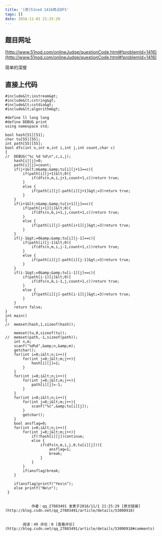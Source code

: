 ```yaml
---
title: '[原]51nod 1416两点DFS'
tags: []
date: 2016-11-01 21:25:29
---
```


## 题目网址

[http://www.51nod.com/onlineJudge/questionCode.html#!problemId=1416](http://www.51nod.com/onlineJudge/questionCode.html#!problemId=1416)

简单的深搜

## 直接上代码

    #include&lt;iostream&gt;
    #include&lt;cstring&gt;
    #include&lt;cstdio&gt;
    #include&lt;algorithm&gt;

    #define ll long long  
    #define DEBUG print
    using namespace std;

    bool hash[51][51];
    char tu[55][55];
    int path[55][55];
    bool dfs(int n,int m,int i,int j,int count,char c)
    {
    //  DEBUG("%c %d %d\n",c,i,j);
        hash[i][j]=0;
        path[i][j]=count;
        if(j+1&lt;m&amp;&amp;tu[i][j+1]==c){
            if(path[i][j+1]&lt;0){
                if(dfs(n,m,i,j+1,count+1,c))return true;
            }
            else {
                if(path[i][j]-path[i][j+1]&gt;=3)return true;
            } 
        }
        if(i+1&lt;n&amp;&amp;tu[i+1][j]==c){
            if(path[i+1][j]&lt;0){
                if(dfs(n,m,i+1,j,count+1,c))return true;
            }
            else {
                if(path[i][j]-path[i+1][j]&gt;=3)return true;
            } 
        }
        if(j-1&gt;=0&amp;&amp;tu[i][j-1]==c){
            if(path[i][j-1]&lt;0){
                if(dfs(n,m,i,j-1,count+1,c))return true;
            }
            else {
                if(path[i][j]-path[i][j-1]&gt;=3)return true;
            } 
        }
        if(i-1&gt;=0&amp;&amp;tu[i-1][j]==c){
            if(path[i-1][j]&lt;0){
                if(dfs(n,m,i-1,j,count+1,c))return true;
            }
            else {
                if(path[i][j]-path[i-1][j]&gt;=3)return true;
            } 
        }
        return false;
    }
    int main()
    {
    //  memset(hash,1,sizeof(hash));

        memset(tu,0,sizeof(tu));
    //  memset(path,-1,sizeof(path));
        int n,m;
        scanf("%d%d",&amp;n,&amp;m);
        getchar();
        for(int i=0;i&lt;n;i++){
            for(int j=0;j&lt;m;j++){
                hash[i][j]=1;
            }
        }
        for(int i=0;i&lt;n;i++){
            for(int j=0;j&lt;m;j++){
                path[i][j]=-1;
            }
        }
        for(int i=0;i&lt;n;i++){
            for(int j=0;j&lt;m;j++){
                scanf("%c",&amp;tu[i][j]);
            }
            getchar();
        }
        bool ansflag=0;
        for(int i=0;i&lt;n;i++){
            for(int j=0;j&lt;m;j++){
                if(!hash[i][j])continue;
                else {
                    if(dfs(n,m,i,j,0,tu[i][j])){
                        ansflag=1;
                        break;
                    }
                }
            }
            if(ansflag)break;
        }

        if(ansflag)printf("Yes\n");
        else printf("No\n");
     } 

            
                作者：qq_27803491 发表于2016/11/1 21:25:29 [原文链接](http://blog.csdn.net/qq_27803491/article/details/53000918)
            
            
            阅读：49 评论：0 [查看评论](http://blog.csdn.net/qq_27803491/article/details/53000918#comments)

